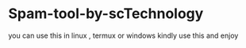 # Spam-tool-by-scTechnology
you can use this in linux , termux or windows 
kindly use this and enjoy 

